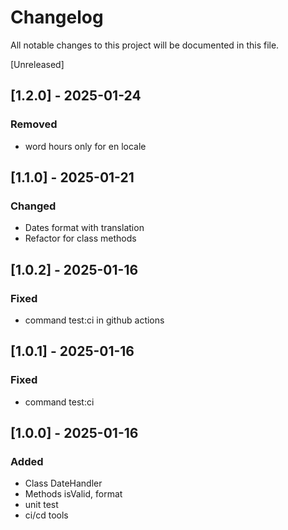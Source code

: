 # Changelog

All notable changes to this project will be documented in this file.

[Unreleased]

## [1.2.0] - 2025-01-24

### Removed

- word hours only for en locale

## [1.1.0] - 2025-01-21

### Changed

- Dates format with translation
- Refactor for class methods

## [1.0.2] - 2025-01-16

### Fixed

- command test:ci in github actions

## [1.0.1] - 2025-01-16

### Fixed

- command test:ci

## [1.0.0] - 2025-01-16

### Added

- Class DateHandler
- Methods isValid, format
- unit test
- ci/cd tools
